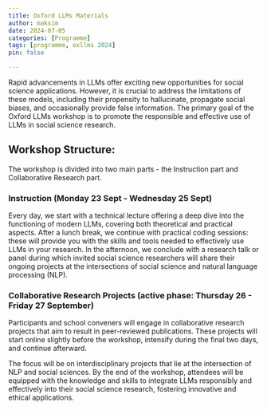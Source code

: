 ```yaml
---
title: Oxford LLMs Materials
author: maksim
date: 2024-07-05
categories: [Programme]
tags: [programme, oxllms 2024]
pin: false

---
```


Rapid advancements in LLMs offer exciting new opportunities for social science applications. However, it is crucial to address the limitations of these models, including their propensity to hallucinate, propagate social biases, and occasionally provide false information. The primary goal of the Oxford LLMs workshop is to promote the responsible and effective use of LLMs in social science research.


## Workshop Structure: 
The workshop is divided into two main parts - the Instruction part and Collaborative Research part.

### Instruction (Monday 23 Sept - Wednesday 25 Sept)

Every day, we start with a technical lecture offering a deep dive into the functioning of modern LLMs, covering both theoretical and practical aspects. After a lunch break, we continue with practical coding sessions: these will provide you with the skills and tools needed to effectively use LLMs in your research. In the afternoon, we conclude with a research talk or panel during which invited social science researchers will share their ongoing projects at the intersections of social science and natural language processing (NLP).


### Collaborative Research Projects (active phase: Thursday 26 - Friday 27 September)
Participants and school conveners will engage in collaborative research projects that aim to result in peer-reviewed publications.
These projects will start online slightly before the workshop, intensify during the final two days, and continue afterward.

The focus will be on interdisciplinary projects that lie at the intersection of NLP and social sciences.
By the end of the workshop, attendees will be equipped with the knowledge and skills to integrate LLMs responsibly and effectively into their social science research, fostering innovative and ethical applications.

